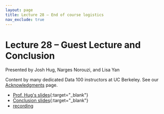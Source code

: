 ```yaml
---
layout: page
title: Lecture 28 – End of course logistics
nav_exclude: true
---
```


# Lecture 28 – Guest Lecture and Conclusion

Presented by Josh Hug, Narges Norouzi, and Lisa Yan

Content by many dedicated Data 100 instructors at UC Berkeley. See our [Acknowledgments](../../acks) page.

- [Prof. Hug's slides](https://docs.google.com/presentation/d/1vMYloypgE4HwQ7lcMkLd9n60ajOPBv13ciO9EeJSt2c/edit?usp=sharing){:target="_blank"}
- [Conclusion slides](https://docs.google.com/presentation/d/11rKNaNs2nlH2U2fAduAvb4P3DTSmMKxYlCPVrpSilgI/edit?usp=sharing){:target="_blank"}
- [recording](https://youtu.be/VN7WW_Ij62Q)
